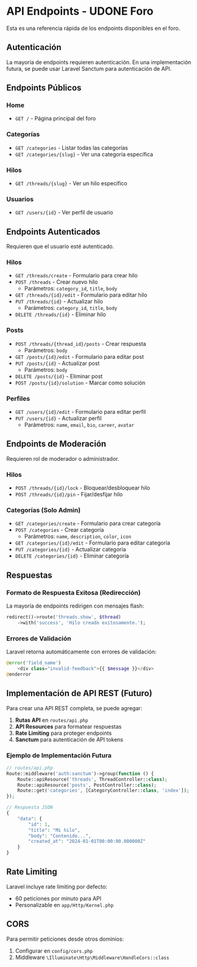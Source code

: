 # API Endpoints - UDONE Foro

Esta es una referencia rápida de los endpoints disponibles en el foro.

## Autenticación

La mayoría de endpoints requieren autenticación. En una implementación futura, se puede usar Laravel Sanctum para autenticación de API.

## Endpoints Públicos

### Home
- `GET /` - Página principal del foro

### Categorías
- `GET /categories` - Listar todas las categorías
- `GET /categories/{slug}` - Ver una categoría específica

### Hilos
- `GET /threads/{slug}` - Ver un hilo específico

### Usuarios
- `GET /users/{id}` - Ver perfil de usuario

## Endpoints Autenticados

Requieren que el usuario esté autenticado.

### Hilos
- `GET /threads/create` - Formulario para crear hilo
- `POST /threads` - Crear nuevo hilo
  - Parámetros: `category_id`, `title`, `body`
- `GET /threads/{id}/edit` - Formulario para editar hilo
- `PUT /threads/{id}` - Actualizar hilo
  - Parámetros: `category_id`, `title`, `body`
- `DELETE /threads/{id}` - Eliminar hilo

### Posts
- `POST /threads/{thread_id}/posts` - Crear respuesta
  - Parámetros: `body`
- `GET /posts/{id}/edit` - Formulario para editar post
- `PUT /posts/{id}` - Actualizar post
  - Parámetros: `body`
- `DELETE /posts/{id}` - Eliminar post
- `POST /posts/{id}/solution` - Marcar como solución

### Perfiles
- `GET /users/{id}/edit` - Formulario para editar perfil
- `PUT /users/{id}` - Actualizar perfil
  - Parámetros: `name`, `email`, `bio`, `career`, `avatar`

## Endpoints de Moderación

Requieren rol de moderador o administrador.

### Hilos
- `POST /threads/{id}/lock` - Bloquear/desbloquear hilo
- `POST /threads/{id}/pin` - Fijar/desfijar hilo

### Categorías (Solo Admin)
- `GET /categories/create` - Formulario para crear categoría
- `POST /categories` - Crear categoría
  - Parámetros: `name`, `description`, `color`, `icon`
- `GET /categories/{id}/edit` - Formulario para editar categoría
- `PUT /categories/{id}` - Actualizar categoría
- `DELETE /categories/{id}` - Eliminar categoría

## Respuestas

### Formato de Respuesta Exitosa (Redirección)
La mayoría de endpoints redirigen con mensajes flash:
```php
redirect()->route('threads.show', $thread)
    ->with('success', 'Hilo creado exitosamente.');
```

### Errores de Validación
Laravel retorna automáticamente con errores de validación:
```php
@error('field_name')
    <div class="invalid-feedback">{{ $message }}</div>
@enderror
```

## Implementación de API REST (Futuro)

Para crear una API REST completa, se puede agregar:

1. **Rutas API** en `routes/api.php`
2. **API Resources** para formatear respuestas
3. **Rate Limiting** para proteger endpoints
4. **Sanctum** para autenticación de API tokens

### Ejemplo de Implementación Futura

```php
// routes/api.php
Route::middleware('auth:sanctum')->group(function () {
    Route::apiResource('threads', ThreadController::class);
    Route::apiResource('posts', PostController::class);
    Route::get('categories', [CategoryController::class, 'index']);
});

// Respuesta JSON
{
    "data": {
        "id": 1,
        "title": "Mi hilo",
        "body": "Contenido...",
        "created_at": "2024-01-01T00:00:00.000000Z"
    }
}
```

## Rate Limiting

Laravel incluye rate limiting por defecto:
- 60 peticiones por minuto para API
- Personalizable en `app/Http/Kernel.php`

## CORS

Para permitir peticiones desde otros dominios:
1. Configurar en `config/cors.php`
2. Middleware `\Illuminate\Http\Middleware\HandleCors::class`
